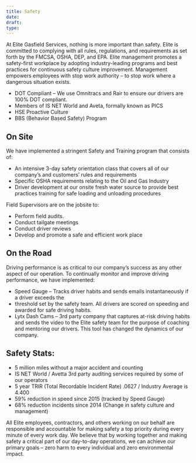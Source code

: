 ```yaml
---
title: Safety
date:
draft:
type:
---
```


At Elite Gasfield Services, nothing is more important than safety. Elite is committed to complying with all rules, regulations, and requirements as set forth by the FMCSA, OSHA, DEP, and EPA. Elite management promotes a safety-first workplace by adopting industry-leading programs and best practices for continuous safety culture improvement. Management empowers employees with stop work authority – to stop work where a dangerous situation exists.

  - DOT Compliant – We use Omnitracs and Rair to ensure our drivers are 100% DOT compliant.
  - Members of IS NET World and Aveta, formally known as PICS
  - HSE Proactive Culture
  - BBS (Behavior Based Safety) Program

## On Site

We have implemented a stringent Safety and Training program that consists of:

  - An intensive 3-day safety orientation class that covers all of our company’s and customers’ rules and requirements
  - Specific OSHA requirements relating to the Oil and Gas Industry
  - Driver development at our onsite fresh water source to provide best practices training for safe loading and unloading procedures

Field Supervisors are on the jobsite to:

  - Perform field audits.
  - Conduct tailgate meetings
  - Conduct driver reviews
  - Develop and promote a safe and efficient work place

## On the Road

Driving performance is as critical to our company’s success as any other aspect of our operation. To continually monitor and improve driving performance, we have implemented:

  - Speed Gauge – Tracks driver habits and sends emails instantaneously if a driver exceeds the
  - threshold set by the safety team. All drivers are scored on speeding and awarded for safe driving habits.
  - Lytx Dash Cams – 3rd party company that captures at-risk driving habits and sends the video to the Elite safety team for the purpose of coaching and mentoring our drivers. This tool has changed the dynamics of our company.

## Safety Stats:

  - 5 million miles without a major accident and counting
  - IS NET World / Avetta 3rd party auditing services required by some of our operators
  - 5 year TRIR (Total Recordable Incident Rate) .0627 / Industry Average is 4.400
  - 59% reduction in speed since 2015 (tracked by Speed Gauge)
  - 68% reduction incidents since 2014 (Change in safety culture and management)

All Elite employees, contractors, and others working on our behalf are responsible and accountable for making safety a top priority during every minute of every work day. We believe that by working together and making safety a critical part of our day-to-day operations, we can achieve our primary goals – zero harm to every individual and zero environmental impact.